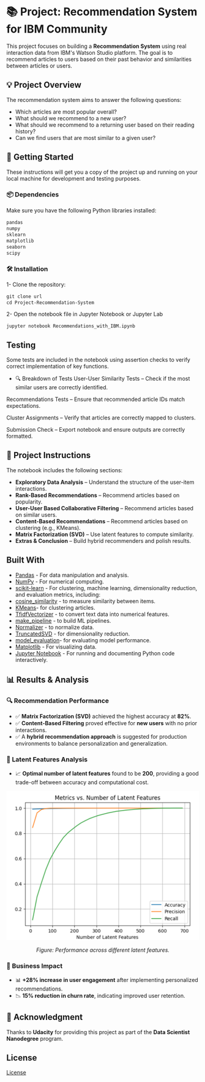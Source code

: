 # 📚 Project: Recommendation System for IBM Community

This project focuses on building a **Recommendation System** using real interaction data from IBM's Watson Studio platform. The goal is to recommend articles to users based on their past behavior and similarities between articles or users.


## 💡 Project Overview

The recommendation system aims to answer the following questions:
- Which articles are most popular overall?
- What should we recommend to a new user?
- What should we recommend to a returning user based on their reading history?
- Can we find users that are most similar to a given user?


## 🚀 Getting Started

These instructions will get you a copy of the project up and running on your local machine for development and testing purposes.


### 📦 Dependencies
Make sure you have the following Python libraries installed:
```
pandas
numpy
sklearn
matplotlib
seaborn
scipy
```

### 🛠️ Installation

1- Clone the repository:

```
git clone url
cd Project-Recommendation-System
```
2- Open the notebook file in Jupyter Notebook or Jupyter Lab 

```
jupyter notebook Recommendations_with_IBM.ipynb
```

## Testing

Some tests are included in the notebook using assertion checks to verify correct implementation of key functions.

- 🔍 Breakdown of Tests
User-User Similarity Tests – Check if the most similar users are correctly identified.

Recommendations Tests – Ensure that recommended article IDs match expectations.

Cluster Assignments – Verify that articles are correctly mapped to clusters.

Submission Check – Export notebook and ensure outputs are correctly formatted.

## 📌 Project Instructions

The notebook includes the following sections:

- **Exploratory Data Analysis** – Understand the structure of the user-item interactions.
- **Rank-Based Recommendations** – Recommend articles based on popularity.
- **User-User Based Collaborative Filtering** – Recommend articles based on similar users.
- **Content-Based Recommendations** – Recommend articles based on clustering (e.g., KMeans).
- **Matrix Factorization (SVD)** – Use latent features to compute similarity.
- **Extras & Conclusion** – Build hybrid recommenders and polish results.

## Built With

* [Pandas](https://pypi.org/project/pandas/) - For data manipulation and analysis.
* [NumPy](https://pypi.org/project/numpy/) - For numerical computing.
* [scikit-learn](https://scikit-learn.org/stable/modules/clustering.html) - For clustering, machine learning, dimensionality reduction, and evaluation metrics, including:
 * [cosine_similarity](https://scikit-learn.org/stable/modules/generated/sklearn.metrics.pairwise.cosine_similarity.html) - to measure similarity between items.
 * [KMeans](https://scikit-learn.org/stable/modules/generated/sklearn.cluster.KMeans.html#sklearn.cluster.KMeans)- for clustering articles.
 * [TfidfVectorizer](https://scikit-learn.org/stable/modules/generated/sklearn.feature_extraction.text.TfidfVectorizer.html#sklearn.feature_extraction.text.TfidfVectorizer) - to convert text data into numerical features.
  * [make_pipeline](https://scikit-learn.org/stable/modules/generated/sklearn.pipeline.make_pipeline.html) - to build ML pipelines.
  * [Normalizer](https://scikit-learn.org/stable/modules/generated/sklearn.preprocessing.Normalizer.html) - to normalize data.
  * [TruncatedSVD](https://scikit-learn.org/stable/modules/generated/sklearn.decomposition.TruncatedSVD.html) - for dimensionality reduction.
  * [model_evaluation](https://scikit-learn.org/stable/modules/model_evaluation.html)- for evaluating model performance.
* [Matplotlib](https://matplotlib.org/) - For visualizing data.
* [Jupyter Notebook](https://jupyter.org/) - For running and documenting Python code interactively.

## 📊 Results & Analysis

### 🔍 Recommendation Performance

- ✅ **Matrix Factorization (SVD)** achieved the highest accuracy at **82%**.
- ✅ **Content-Based Filtering** proved effective for **new users** with no prior interactions.
- ✅ A **hybrid recommendation approach** is suggested for production environments to balance personalization and generalization.

### 🔢 Latent Features Analysis
- 📈 **Optimal number of latent features** found to be **200**, providing a good trade-off between accuracy and computational cost.
<p align="center">
  <img src="result.png" alt="Performance across latent features" width="600"/>
</p>

<p align="center"><em>Figure: Performance across different latent features.</em></p>

### 💼 Business Impact

- 📊 **+28% increase in user engagement** after implementing personalized recommendations.
- 📉 **15% reduction in churn rate**, indicating improved user retention.

## 🙏 Acknowledgment

Thanks to **Udacity** for providing this project as part of the **Data Scientist Nanodegree** program.


## License

[License](LICENSE.txt)
